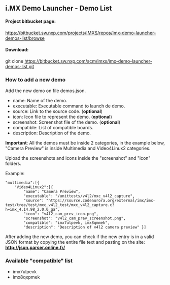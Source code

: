 ## i.MX Demo Launcher - Demo List

#### Project bitbucket page:

https://bitbucket.sw.nxp.com/projects/IMXS/repos/imx-demo-launcher-demos-list/browse

#### Download: 

git clone https://bitbucket.sw.nxp.com/scm/imxs/imx-demo-launcher-demos-list.git

### How to add a new demo

Add the new demo on file demos.json.

* name: Name of the demo. 
* executable: Executable command to launch de demo.
* source: Link to the source code. (**optional**) 
* icon: Icon file to represent the demo. (**optional**)
* screenshot: Screenshot file of the demo. (**optional**)
* compatible: List of compatible boards.
* description: Description of the demo.

**Important**: All the demos must be inside 2 categories, in the example below, "Camera Preview" is inside Multimedia and Video4Linux2 categories.

Upload the screenshots and icons inside the "screenshot" and "icon" folders.

Example:

    "multimedia":[{
        "Video4Linux2":[{
            "name": "Camera Preview",
            "executable": "/unittests/v4l2/mxc_v4l2_capture",
            "source": "https://source.codeaurora.org/external/imx/imx-test/tree/test/mxc_v4l2_test/mxc_v4l2_capture.c?h=imx_4.14.98_2.0.0_ga",
            "icon": "v4l2_cam_prev_icon.png",
            "screenshot": "v4l2_cam_prev_screenshot.png",
            "compatible": "imx7ulpevk, imx8qmmek",
            "description": "Description of v4l2 camera preview" }]

After adding the new demo, you can check if the new entry is in a valid JSON format by copying the entire file text and pasting on the site: **http://json.parser.online.fr/**

### Available "compatible" list

* imx7ulpevk
* imx8qxpmek
